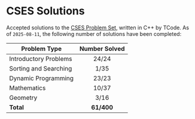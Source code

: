 # CSES Solutions

Accepted solutions to the [CSES Problem Set](https://cses.fi/problemset/), written in C++ by TCode. As of `2025-08-11`, the following number of solutions have been completed:

| Problem Type          | Number Solved |
|-----------------------|:-------------:|
| Introductory Problems |     24/24     |
| Sorting and Searching |     1/35     |
| Dynamic Programming   |     23/23     |
| Mathematics           |     10/37     |
| Geometry              |     3/16      |
| **Total**             |   **61/400**  |
